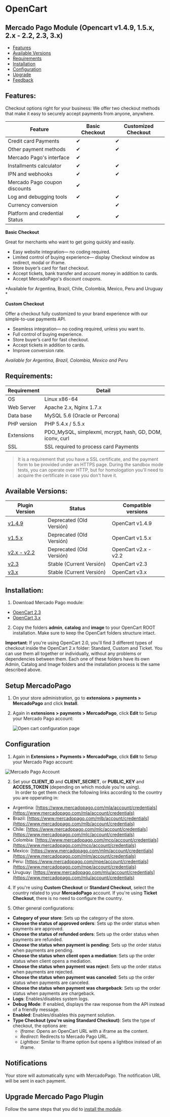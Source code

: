 # OpenCart

## Mercado Pago Module (Opencart v1.4.9, 1.5.x, 2.x - 2.2, 2.3, 3.x)

* [Features](#bookmark_Features)
* [Available Versions](#bookmark_Available_Versions)
* [Requirements](#bookmark_Requirements)
* [Installation](#bookmark_Installation)
* [Configuration](#bookmark_Configuration)
* [Upgrade](#bookmark_Upgrade)
* [Feedback](#bookmark_Feedback)

## Features:

Checkout options right for your business:
We offer two checkout methods that make it easy to securely accept payments from anyone, anywhere.

| Feature                                                   | Basic  Checkout   | Customized Checkout     |
|---------------------------------------------------------- |-------------------|-------------------------|
| Credit card Payments                                      | ✔                 | ✔                       |
| Other payment methods                                     | ✔                 | ✔                       |
| Mercado Pago's interface                                  | ✔                 |                         |
| Installments calculator                                   | ✔                 | ✔                       |
| IPN and webhooks                                          | ✔                 | ✔                       |
| Mercado Pago coupon discounts                             | ✔                 |                         |
| Log and debugging tools                                   | ✔                 | ✔                       |
| Currency conversion                                       |                   | ✔                       |
| Platform and credential Status                            | ✔                 | ✔                       |

**Basic Checkout**

Great for merchants who want to get going quickly and easily.

* Easy website integration— no coding required.
* Limited control of buying experience— display Checkout window as redirect, modal or iframe.
* Store buyer’s card for fast checkout.
* Accept tickets, bank transfer and account money in addition to cards.
* Accept MercadoPago's discount coupons.

*Available for Argentina, Brazil, Chile, Colombia, Mexico, Peru and Uruguay *

**Custom Checkout**

Offer a checkout fully customized to your brand experience with our simple-to-use payments API.

* Seamless integration— no coding required, unless you want to.
* Full control of buying experience.
* Store buyer’s card for fast checkout.
* Accept tickets in addition to cards.
* Improve conversion rate.

*Available for Argentina, Brazil, Colombia, Mexico and Peru*


## Requirements:

| Requirement               | Detail                                                    |
|---------------------------|-----------------------------------------------------------|
| OS                        | Linux x86-64                                              |
| Web Server                | Apache 2.x, Nginx 1.7.x                                   |
| Data base                 | MySQL 5.6 (Oracle or Percona)                             |
| PHP version               | PHP 5.4.x / 5.5.x                                         |
| Extensions                | PDO_MySQL, simplexml, mcrypt, hash, GD, DOM, iconv, curl  |
| SSL                       | SSL required to process card Payments                     |

>It is a requirement that you have a SSL certificate, and the payment form to be provided under an HTTPS page.
During the sandbox mode tests, you can operate over HTTP, but for homologation you'll need to acquire the certificate in case you don't have it.


## Available Versions:

| Plugin Version                                                                          | Status                    | Compatible versions   |
|-----------------------------------------------------------------------------------------|---------------------------|-----------------------|
| [v1.4.9](https://github.com/mercadopago/cart-opencart/tree/master/v1.4.9)               | Deprecated (Old Versión)  | OpenCart v1.4.9       |
| [v1.5.x](https://github.com/mercadopago/cart-opencart/tree/master/v1.5.x)               | Deprecated (Old Versión)  | OpenCart v1.5.x       |
| [v2.x - v2.2](https://github.com/mercadopago/cart-opencart/tree/master/v2.x%20-%202.2)  | Deprecated (Old Versión)  | OpenCart v2.x - v2.2  |
| [v2.3](https://github.com/mercadopago/cart-opencart-2)                   | Stable (Current Versión)  | OpenCart v2.3         |
| [v3.x](https://github.com/mercadopago/cart-opencart-3)                   | Stable (Current Versión)  | OpenCart v3.x         |

## Installation:

1. Download Mercado Pago module:

  * [OpenCart 2.3](https://github.com/mercadopago/cart-opencart/tree/master/v2.3)
  * [OpenCart 3.x](https://github.com/mercadopago/cart-opencart/tree/master/v3.x)

2. Copy the folders **admin**, **catalog** and **image** to your OpenCart ROOT installation. Make sure to keep the OpenCart folders structure intact.

**Important**: If you're using OpenCart 2.0, you'll find 3 different types of checkout inside the OpenCart 2.x folder: Standard, Custom and Ticket. You can use them all together or individually, without any problems or dependencies between them. Each one of these folders have its own Admin, Catalog and Image folders and the installation process is the same described above.

## Setup MercadoPago

1. On your store administration, go to **extensions > payments > MercadoPago** and click **Install**.

2. Again in **extensions > payments > MercadoPago**, click **Edit** to Setup your Mercado Pago account:

	![Open cart configuration page](https://raw.github.com/mercadopago/cart-opencart/master/README.img/MPAccount.png)

## Configuration

1. Again in **Extensions > Payments > MercadoPago**, click **Edit** to Setup your Mercado Pago account:

 ![Mercado Pago Account](https://raw.github.com/brunocodeman/cart-opencart/master/README.img/MPAccount.png)

2.  Set your **CLIENT_ID** and **CLIENT_SECRET**, or **PUBLIC_KEY** and **ACCESS_TOKEN** (depending on which module you're using).  
  In order to get them check the following links according to the country you are opperating in:

  * Argentina: [https://www.mercadopago.com/mla/account/credentials](https://www.mercadopago.com/mla/account/credentials)
  * Brazil: [https://www.mercadopago.com/mlb/account/credentials](https://www.mercadopago.com/mlb/account/credentials)
  * Chile: [https://www.mercadopago.com/mlc/account/credentials](https://www.mercadopago.com/mlc/account/credentials)
  * Colombia: [https://www.mercadopago.com/mco/account/credentials](https://www.mercadopago.com/mco/account/credentials)
  * Mexico: [https://www.mercadopago.com/mlm/account/credentials](https://www.mercadopago.com/mlm/account/credentials)
  * Peru: [https://www.mercadopago.com/mpe/account/credentials](https://www.mercadopago.com/mpe/account/credentials)
  * Uruguay: [https://www.mercadopago.com/mlu/account/credentials](https://www.mercadopago.com/mlu/account/credentials)

4. If you're using **Custom Checkout** or **Standard Checkout**, select the country related to your **MercadoPago** account. If you're using **Ticket Checkout**, there is no need to configure the country.

5. Other general configurations:

  * **Category of your store**: Sets up the category of the store.
  * **Choose the status of approved orders**: Sets up the order status when payments are approved.
  * **Choose the status of refunded orders**: Sets up the order status when payments are refunded.
  * **Choose the status when payment is pending**: Sets up the order status when payments are pending.
  * **Choose the status when client open a mediation**: Sets up the order status when client opens a mediation.
  * **Choose the status when payment was reject**: Sets up the order status when payments are rejected.
  * **Choose the status when payment was canceled**: Sets up the order status when payments are canceled.
  * **Choose the status when payment was chargeback**: Sets up the order status when payments are chargeback.
  * **Logs**: Enables/disables system logs.
  * **Debug Mode**: If enabled, displays the raw response from the API instead of a friendly message.
  *  **Enabled**: Enables/disables this payment solution.
  * **Type Checkout (you're using Standard Checkout)**: Sets the type of checkout, the options are:
    *  *Iframe*: Opens an OpenCart URL with a iframe as the content.
    *  *Redirect*: Redirects to Mercado Pago URL.
    *  *Lightbox*: Similar to Iframe option but opens a lightbox instead of an iframe.

## Notifications

Your store will automatically sync with MercadoPago. The notification URL will be sent in each payment.

## Upgrade Mercado Pago Plugin

Follow the same steps that you did to [install the module](#bookmark_Installation).
